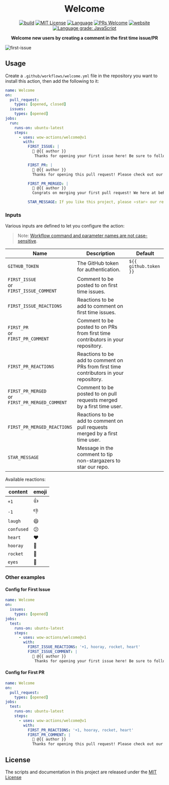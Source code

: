 <h1 align="center">Welcome</h1>

<p align="center">
  <a href="https://github.com/wow-actions/welcome/actions/workflows/release.yml"><img alt="build" src="https://img.shields.io/github/actions/workflow/status/wow-actions/welcome/release.yml?branch=master&logo=github&style=flat-square" ></a>
  <a href="/wow-actions/welcome/blob/master/LICENSE"><img alt="MIT License" src="https://img.shields.io/github/license/wow-actions/welcome?style=flat-square"></a>
  <a href="https://www.typescriptlang.org" rel="nofollow"><img alt="Language" src="https://img.shields.io/badge/language-TypeScript-blue.svg?style=flat-square"></a>
  <a href="https://github.com/wow-actions/welcome/pulls"><img alt="PRs Welcome" src="https://img.shields.io/badge/PRs-Welcome-brightgreen.svg?style=flat-square" ></a>
  <a href="https://github.com/marketplace/actions/welcome" rel="nofollow"><img alt="website" src="https://img.shields.io/static/v1?label=&labelColor=505050&message=Marketplace&color=0076D6&style=flat-square&logo=google-chrome&logoColor=0076D6" ></a>
  <a href="https://lgtm.com/projects/g/wow-actions/welcome/context:javascript" rel="nofollow"><img alt="Language grade: JavaScript" src="https://img.shields.io/lgtm/grade/javascript/g/wow-actions/welcome.svg?logo=lgtm&style=flat-square" ></a>
</p>

<p align="center"><strong>Welcome new users by creating a comment in the first time issue/PR</strong></p>

![first-issue](https://github.com/wow-actions/welcome/blob/master/screenshots/first-issue.jpg?raw=true)

## Usage

Create a `.github/workflows/welcome.yml` file in the repository you want to install this action, then add the following to it:

```yml
name: Welcome
on:
  pull_request:
    types: [opened, closed]
  issues:
    types: [opened]
jobs:
  run:
    runs-on: ubuntu-latest
    steps:
      - uses: wow-actions/welcome@v1
        with:
          FIRST_ISSUE: |
            👋 @{{ author }}
             Thanks for opening your first issue here! Be sure to follow the issue template!

          FIRST_PR: |
            👋 @{{ author }}
            Thanks for opening this pull request! Please check out our contributing guidelines.

          FIRST_PR_MERGED: |
            🎉 @{{ author }}
            Congrats on merging your first pull request! We here at behaviorbot are proud of you!

          STAR_MESSAGE: If you like this project, please ⭐star⭐ our repo.
```

### Inputs

Various inputs are defined to let you configure the action:

> Note: [Workflow command and parameter names are not case-sensitive](https://docs.github.com/en/free-pro-team@latest/actions/reference/workflow-commands-for-github-actions#about-workflow-commands).

| Name | Description | Default |
| --- | --- | --- |
| `GITHUB_TOKEN` | The GitHub token for authentication. | `${{ github.token }}` |
| `FIRST_ISSUE` <br> or <br> `FIRST_ISSUE_COMMENT` | Comment to be posted to on first time issues. |  |
| `FIRST_ISSUE_REACTIONS` | Reactions to be add to comment on first time issues. |  |
| `FIRST_PR` <br> or <br> `FIRST_PR_COMMENT` | Comment to be posted to on PRs from first time contributors in your repository. |  |
| `FIRST_PR_REACTIONS` | Reactions to be add to comment on PRs from first time contributors in your repository. |  |
| `FIRST_PR_MERGED` <br> or <br> `FIRST_PR_MERGED_COMMENT` | Comment to be posted to on pull requests merged by a first time user. |  |
| `FIRST_PR_MERGED_REACTIONS` | Reactions to be add to comment on pull requests merged by a first time user. |  |
| `STAR_MESSAGE` | Message in the comment to tip non-stargazers to star our repo. |  |

Available reactions:

| content    | emoji |
| ---------- | ----- |
| `+1`       | 👍    |
| `-1`       | 👎    |
| `laugh`    | 😄    |
| `confused` | 😕    |
| `heart`    | ❤️    |
| `hooray`   | 🎉    |
| `rocket`   | 🚀    |
| `eyes`     | 👀    |

### Other examples

#### Config for First Issue

```yml
name: Welcome
on:
  issues:
    types: [opened]
jobs:
  test:
    runs-on: ubuntu-latest
    steps:
      - uses: wow-actions/welcome@v1
        with:
          FIRST_ISSUE_REACTIONS: '+1, hooray, rocket, heart'
          FIRST_ISSUE_COMMENT: |
            👋 @{{ author }}
             Thanks for opening your first issue here! Be sure to follow the issue template!
```

#### Config for First PR

```yml
name: Welcome
on:
  pull_request:
    types: [opened]
jobs:
  test:
    runs-on: ubuntu-latest
    steps:
      - uses: wow-actions/welcome@v1
        with:
          FIRST_PR_REACTIONS: '+1, hooray, rocket, heart'
          FIRST_PR_COMMENT: |
            👋 @{{ author }}
            Thanks for opening this pull request! Please check out our contributing guidelines.
```

## License

The scripts and documentation in this project are released under the [MIT License](LICENSE)
